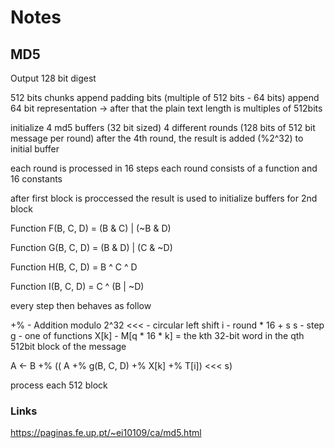 # Notes

## MD5

Output 128 bit digest

512 bits chunks
append padding bits (multiple of 512 bits - 64 bits)
append 64 bit representation
-> after that the plain text length is multiples of 512bits

initialize 4 md5 buffers (32 bit sized)
4 different rounds (128 bits of 512 bit message per round)
after the 4th round, the result is added (%2^32) to initial buffer

each round is processed in 16 steps
each round consists of a function and 16 constants

after first block is proccessed the result is used to initialize buffers for 2nd block

Function F(B, C, D) = (B & C) | (~B & D)

Function G(B, C, D) = (B & D) | (C & ~D)

Function H(B, C, D) = B ^ C ^ D

Function I(B, C, D) = C ^ (B | ~D)

every step then behaves as follow

+% - Addition modulo 2^32
<<< - circular left shift
i - round * 16 + s
s - step
g - one of functions
X[k] - M[q * 16 * k] = the kth 32-bit word in the qth 512bit block of the message

A <- B +% (( A +% g(B, C, D) +% X[k] +% T[i]) <<< s)

process each 512 block

### Links
https://paginas.fe.up.pt/~ei10109/ca/md5.html
